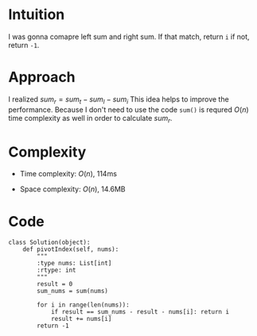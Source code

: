 # Intuition
I was gonna comapre left sum and right sum.
If that match, return `i` if not, return `-1`.
<!-- Describe your first thoughts on how to solve this problem. -->

# Approach
I realized $sum_r = sum_t - sum_l - sum_i$
This idea helps to improve the performance.
Because I don't need to use the code `sum()` is requred $O(n)$ time complexity as well in order to calculate $sum_r$.
<!-- Describe your approach to solving the problem. -->

# Complexity
- Time complexity: $O(n)$, 114ms
<!-- Add your time complexity here, e.g. $$O(n)$$ --> 

- Space complexity: $O(n)$, 14.6MB
<!-- Add your space complexity here, e.g. $$O(n)$$ -->

# Code
```
class Solution(object):
    def pivotIndex(self, nums):
        """
        :type nums: List[int]
        :rtype: int
        """
        result = 0
        sum_nums = sum(nums)

        for i in range(len(nums)):
            if result == sum_nums - result - nums[i]: return i
            result += nums[i]
        return -1
            
```
